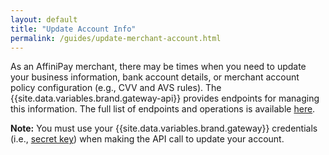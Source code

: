 ```yaml
---
layout: default
title: "Update Account Info"
permalink: /guides/update-merchant-account.html
---
```


As an AffiniPay merchant, there may be times when you need to update your business information, bank account details, or merchant account policy configuration (e.g., CVV and AVS rules). The {{site.data.variables.brand.gateway-api}} provides endpoints for managing this information. The full list of endpoints and operations is available <a href="../reference/api.html#MerchantManagement" target="&#95;blank">here</a>.

<span class="panel-note"><b>Note:</b> You must use your {{site.data.variables.brand.gateway}} credentials (i.e., <a href="../guides/payment-form-getting-started.html#obtain-credentials">secret key</a>) when making the API call to update your account.</span>
